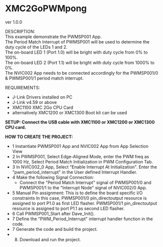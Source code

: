 XMC2GoPWMpong
=============

ver 1.0.0

DESCRIPTION:<br>
 This example demonstrate the PWMSP001 App.<br>
 The Period Match Interrupt of PWMSP001 will be used to determine the duty cycle of the LEDs 1 and 2.<br>
 The on-board LED 1 (Port 1.0) will be bright with duty cycle from 0% to 100%.<br>
 The on-board LED 2 (Port 1.1) will be bright with duty cycle from 1000% to 0%.<br>
 The NVIC002 App needs to be connected accordingly for the PWMSP001/0 & PWMSP001/1 period match interrupt.<br>
  
REQUIREMENTS:<br>
- J-Link Drivers installed on PC
- J-Link v4.59 or above
- XMC1100 XMC 2Go CPU Card
- alternatively XMC1200 or XMC1300 Boot kit can be used

**SETUP: Connect the USB cable with XMC1100 or XMC1200 or XMC1300 CPU card.**

**HOW TO CREATE THE PROJECT:**
- 1 Instantiate PWMSP001 App and NVIC002 App from App Selection View
- 2 In PWMSP001, Select Edge-Aligned Mode, enter the PWM freq as 1000 Hz, Select Period Match Initialization in 
	 PWM Configuration Tab.
- 3 In NVIC002_0 App, Select "Enable Interrupt At Initialization".
    Enter the "pwm_period_interrupt" in the User defined Interrupt Handler.
- 4 Make the following Signal Connection:
   - Connect the "Period Match Interrupt" signal of PWMSP001/0 and PWMSP001/1 to the "Interrupt Node" 
     signal of NVIC002/0 App.
- 5 Manual Pin assignment: This is to define the board specific I/O constraints
	 In this case, PWMSP001/0 pin_directoutput resource is assigned to port P1.0 as first LED flasher.
	 PWMSP001/1 pin_directoutput resource is assigned to port P1.1 as second LED flasher.
- 6 Call PWMSP001_Start after Dave_Init().
- 7 Define the "PWM_Period_Interrupt" interrupt handler function in the code.
- 7 Generate the code and build the project.
- 8) Download and run the project.
